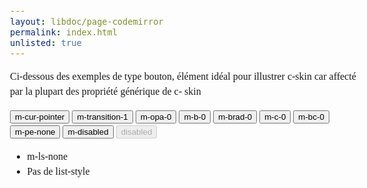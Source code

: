 ```yaml
---
layout: libdoc/page-codemirror
permalink: index.html
unlisted: true
---
```

<p>Ci-dessous des exemples de type bouton, élément idéal pour illustrer c-skin car affecté par la plupart des propriété générique de c-
skin</p>
<button class="c-skin m-cur-pointer">m-cur-pointer</button>
<button class="c-skin m-transition-1">m-transition-1</button>
<button class="c-skin m-opa-0" title="opacité 0">m-opa-0</button>
<button class="c-skin m-b-0">m-b-0</button>
<button class="c-skin m-brad-0">m-brad-0</button>
<button class="c-skin m-c-0">m-c-0</button>
<button class="c-skin m-bc-0">m-bc-0</button>
<button class="c-skin m-pe-none">m-pe-none</button>
<button class="c-skin m-disabled">m-disabled</button>
<button class="c-skin" disabled>disabled</button>

<ul class="c-skin m-ls-none">
    <li>m-ls-none</li>
    <li>Pas de list-style</li>
</ul>
<!-- DEMO UNIQUEMENT -->
<style>
    body {
        padding: var(--ita-spacing-4);
        background-color: var(--ita-color-primary-900);
        color: var(--ita-color-primary-200);
        font-family: var(--ita-font-family-mono);
        font-size: 1rem;
        line-height: 1.5rem;
        padding-bottom: 50vh;
    }
</style>
